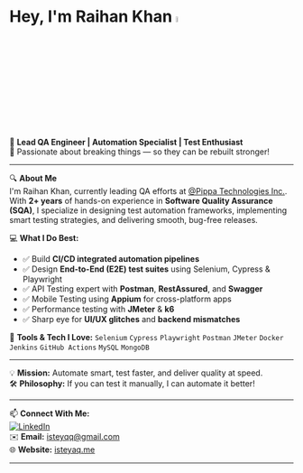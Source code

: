 # Hey, I'm Raihan Khan <a href="https://www.gautamkrishnar.com/"><img src="https://media.giphy.com/media/hvRJCLFzcasrR4ia7z/giphy.gif" width="5%"></a>

🚀 **Lead QA Engineer | Automation Specialist | Test Enthusiast**  
🎯 Passionate about breaking things — so they can be rebuilt stronger!

---

🔍 **About Me**  
I'm Raihan Khan, currently leading QA efforts at [@Pippa Technologies Inc.](https://github.com/chatwoot).  
With **2+ years** of hands-on experience in **Software Quality Assurance (SQA)**, I specialize in designing test automation frameworks, implementing smart testing strategies, and delivering smooth, bug-free releases.

💻 **What I Do Best:**
- ✅ Build **CI/CD integrated automation pipelines**
- ✅ Design **End-to-End (E2E) test suites** using Selenium, Cypress & Playwright
- ✅ API Testing expert with **Postman**, **RestAssured**, and **Swagger**
- ✅ Mobile Testing using **Appium** for cross-platform apps
- ✅ Performance testing with **JMeter** & **k6**
- ✅ Sharp eye for **UI/UX glitches** and **backend mismatches**

🔧 **Tools & Tech I Love:**
`Selenium` `Cypress` `Playwright` `Postman` `JMeter` `Docker` `Jenkins` `GitHub Actions` `MySQL` `MongoDB`

---

💡 **Mission:** Automate smart, test faster, and deliver quality at speed.  
🛠️ **Philosophy:** If you can test it manually, I can automate it better!

---

📫 **Connect With Me:**  
[![LinkedIn](https://img.shields.io/badge/LinkedIn-blue?logo=linkedin&logoColor=white)](https://www.linkedin.com/in/raih9k/)  
✉️ **Email:** [isteyqq@gmail.com](mailto:isteyqq@gmail.com)  
🌐 **Website:** [isteyaq.me](https://isteyaq.me)

---

<!-- ![Visitor Badge](https://visitor-badge.laobi.icu/badge?page_id=raih9k) -->


<!-- 
<a href="https://github.com/Raih9K/Raih9K">
  <picture>
    <source media="(prefers-color-scheme: dark)" srcset="https://raw.githubusercontent.com/Raih9K/Raih9K/main/dark_mode.svg">
    <img alt="Raihan Khan's GitHub Profile README" src="https://raw.githubusercontent.com/Raih9K/Raih9K/main/light_mode.svg">
  </picture>
</a>
-->
